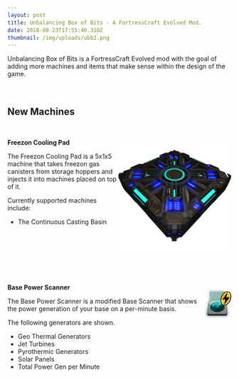 ```yaml
---
layout: post
title: Unbalancing Box of Bits - A FortressCraft Evolved Mod.
date: 2018-08-23T17:55:40.310Z
thumbnail: /img/uploads/ubb2.png
---
```

Unbalancing Box of Bits is a FortressCraft Evolved mod with the goal of adding more machines and items that make sense within the design of the game.
<br>
<br>
<br>

## New Machines

<br>

<div style="float: right;">


![Freezon Cooling Pad Image](/img/uploads/petercashel.freezoncoolingpadplacement.png)


 </div>

**Freezon Cooling Pad**
<br>

The Freezon Cooling Pad is a 5x1x5 machine that takes freezon gas canisters from storage hoppers and injects it into machines placed on top of it.

Currently supported machines include:

* The Continuous Casting Basin

<br><br><br><br><br><br>

<div style="float: right;">


![Base Power Scanner Image](/img/uploads/petercashel.basepowerscanner.png)


 </div>

 **Base Power Scanner**

The Base Power Scanner is a modified Base Scanner that shows the power generation of your base on a per-minute basis. 

The following generators are shown.

* Geo Thermal Generators
* Jet Turbines
* Pyrothermic Generators
* Solar Panels
* Total Power Gen per Minute
